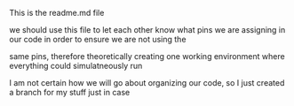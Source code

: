 This is the readme.md file

we should use this file to let each other know what pins we are assigning in our code in order to ensure we are not using the 

same pins, therefore theoretically creating one working environment where everything could simulatneously run

I am not certain how we will go about organizing our code, so I just created a branch for my stuff just in case
